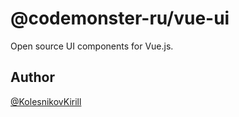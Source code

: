 # @codemonster-ru/vue-ui

Open source UI components for Vue.js.

## Author

[@KolesnikovKirill](https://github.com/kolesnikovKirill)